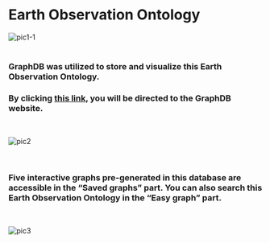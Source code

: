 # Earth Observation Ontology
![pic1-1](https://user-images.githubusercontent.com/37902279/116967803-be973180-ace5-11eb-8d8e-1f67b186e546.png)
<br /><br />

### GraphDB was utilized to store and visualize this Earth Observation Ontology.
### By clicking [this link](http://39.107.247.167:7200/graphs-visualizations?saved=95e57c0b46464169988c5a1af57de6cd), you will be directed to the GraphDB website.
<br />

![pic2](https://user-images.githubusercontent.com/37902279/116891040-d8dafc00-ac60-11eb-929c-ffb08b26ea23.png)

<br />

### Five interactive graphs pre-generated in this database are accessible in the “Saved graphs” part. You can also search this Earth Observation Ontology in the “Easy graph” part.

<br />

![pic3](https://user-images.githubusercontent.com/37902279/116891066-df697380-ac60-11eb-9df0-04f186e8b56b.png)

